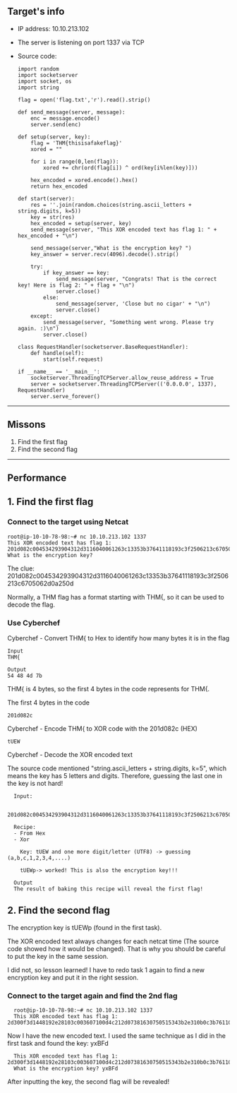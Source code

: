 ## Target's info

- IP address: 10.10.213.102
- The server is listening on port 1337 via TCP
- Source code:

      import random
      import socketserver 
      import socket, os
      import string
      
      flag = open('flag.txt','r').read().strip()
      
      def send_message(server, message):
          enc = message.encode()
          server.send(enc)
      
      def setup(server, key):
          flag = 'THM{thisisafakeflag}' 
          xored = ""
      
          for i in range(0,len(flag)):
              xored += chr(ord(flag[i]) ^ ord(key[i%len(key)]))
      
          hex_encoded = xored.encode().hex()
          return hex_encoded
      
      def start(server):
          res = ''.join(random.choices(string.ascii_letters + string.digits, k=5))
          key = str(res)
          hex_encoded = setup(server, key)
          send_message(server, "This XOR encoded text has flag 1: " + hex_encoded + "\n")
          
          send_message(server,"What is the encryption key? ")
          key_answer = server.recv(4096).decode().strip()
      
          try:
              if key_answer == key:
                  send_message(server, "Congrats! That is the correct key! Here is flag 2: " + flag + "\n")
                  server.close()
              else:
                  send_message(server, 'Close but no cigar' + "\n")
                  server.close()
          except:
              send_message(server, "Something went wrong. Please try again. :)\n")
              server.close()
      
      class RequestHandler(socketserver.BaseRequestHandler):
          def handle(self):
              start(self.request)
      
      if __name__ == '__main__':
          socketserver.ThreadingTCPServer.allow_reuse_address = True
          server = socketserver.ThreadingTCPServer(('0.0.0.0', 1337), RequestHandler)
          server.serve_forever()
---
## Missons
1. Find the first flag
2. Find the second flag

---
## Performance

## 1. Find the first flag
### Connect to the target using Netcat

    root@ip-10-10-78-98:~# nc 10.10.213.102 1337
    This XOR encoded text has flag 1: 201d082c004534293904312d3116040061263c13353b37641118193c3f2506213c6705062d0a250d
    What is the encryption key?

The clue: 201d082c004534293904312d3116040061263c13353b37641118193c3f2506213c6705062d0a250d

Normally, a THM flag has a format starting with THM{, so it can be used to decode the flag.

### Use Cyberchef

Cyberchef - Convert THM{ to Hex to identify how many bytes it is in the flag

    Input 
    THM{
    
    Output
    54 48 4d 7b

THM{ is 4 bytes, so the first 4 bytes in the code represents for THM{.

The first 4 bytes in the code

    201d082c

Cyberchef - Encode THM{ to XOR code with the 201d082c (HEX)

    tUEW

Cyberchef - Decode the XOR encoded text

The source code mentioned "string.ascii_letters + string.digits, k=5", which means the key has 5 letters and digits. Therefore, guessing the last one in the key is not hard!

      Input: 
      
      201d082c004534293904312d3116040061263c13353b37641118193c3f2506213c6705062d0a250d
      
      Recipe:
      - From Hex
      - Xor
      
        Key: tUEW and one more digit/letter (UTF8) -> guessing (a,b,c,1,2,3,4,....)
      
        tUEWp-> worked! This is also the encryption key!!!
      
      Output
      The result of baking this recipe will reveal the first flag!

## 2. Find the second flag

The encryption key is tUEWp (found in the first task).

The XOR encoded text always changes for each netcat time (The source code showed how it would be changed). That is why you should be careful to put the key in the same session.

I did not, so lesson learned! I have to redo task 1 again to find a new encryption key and put it in the right session.

### Connect to the target again and find the 2nd flag

      root@ip-10-10-78-98:~# nc 10.10.213.102 1337
      This XOR encoded text has flag 1: 2d300f3d1448192e28103c003607100d4c212d07381630750515343b2e310b0c3b76110b000d3419

Now I have the new encoded text. I used the same technique as I did in the first task and found the key: yxBFd

      This XOR encoded text has flag 1: 2d300f3d1448192e28103c003607100d4c212d07381630750515343b2e310b0c3b76110b000d3419
      What is the encryption key? yxBFd

After inputting the key, the second flag will be revealed!





  
  










